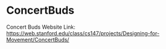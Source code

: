 # ConcertBuds


Concert Buds Website Link: https://web.stanford.edu/class/cs147/projects/Designing-for-Movement/ConcertBuds/
